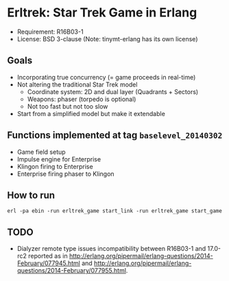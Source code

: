 # Erltrek: Star Trek Game in Erlang

* Requirement: R16B03-1
* License: BSD 3-clause (Note: tinymt-erlang has its own license)

## Goals

* Incorporating true concurrency (= game proceeds in real-time)
* Not altering the traditional Star Trek model
    * Coordinate system: 2D and dual layer (Quadrants + Sectors)
    * Weapons: phaser (torpedo is optional)
    * Not too fast but not too slow
* Start from a simplified model but make it extendable

## Functions implemented at tag `baselevel_20140302`

* Game field setup
* Impulse engine for Enterprise
* Klingon firing to Enterprise
* Enterprise firing phaser to Klingon

## How to run

    erl -pa ebin -run erltrek_game start_link -run erltrek_game start_game

## TODO

* Dialyzer remote type issues incompatibility between R16B03-1 and 17.0-rc2 reported as in
<http://erlang.org/pipermail/erlang-questions/2014-February/077945.html> and <http://erlang.org/pipermail/erlang-questions/2014-February/077955.html>.
